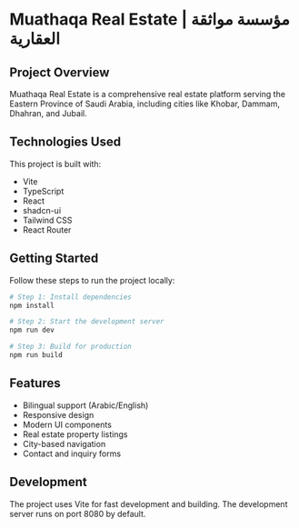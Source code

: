 # Muathaqa Real Estate | مؤسسة مواثقة العقارية

## Project Overview

Muathaqa Real Estate is a comprehensive real estate platform serving the Eastern Province of Saudi Arabia, including cities like Khobar, Dammam, Dhahran, and Jubail.

## Technologies Used

This project is built with:

- Vite
- TypeScript
- React
- shadcn-ui
- Tailwind CSS
- React Router

## Getting Started

Follow these steps to run the project locally:

```sh
# Step 1: Install dependencies
npm install

# Step 2: Start the development server
npm run dev

# Step 3: Build for production
npm run build
```

## Features

- Bilingual support (Arabic/English)
- Responsive design
- Modern UI components
- Real estate property listings
- City-based navigation
- Contact and inquiry forms

## Development

The project uses Vite for fast development and building. The development server runs on port 8080 by default.